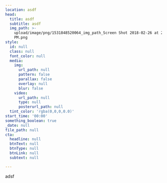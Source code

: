```yaml
---
location: asdf
head:
  title: asdf
  subtitle: asdf
  img_path: >-
    upload/image/png/1531848520064_img_path_Screen Shot 2018-02-26 at 2.05.16
    PM.png
style:
  id: null
  class: null
  font_color: null
  media:
    img:
      url_path: null
      pattern: false
      parallax: false
      overlay: null
      blur: false
    video:
      url_path: null
      type: null
      posterurl_path: null
  tint_color: 'rgba(0,0,0,0.0)'
start_time: '00:00'
something_boolean: true
_date: null
file_path: null
cta:
  headline: null
  btnText: null
  btnType: null
  btnLink: null
  subtext: null

---
```





<p>adsf</p>





